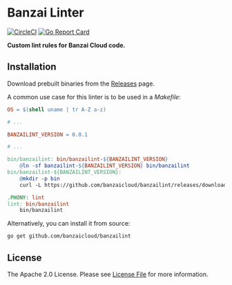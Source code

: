 # Banzai Linter

[![CircleCI](https://circleci.com/gh/banzaicloud/banzailint.svg?style=svg)](https://circleci.com/gh/banzaicloud/banzailint)
[![Go Report Card](https://goreportcard.com/badge/github.com/banzaicloud/banzailint?style=flat-square)](https://goreportcard.com/report/github.com/banzaicloud/banzailint)

**Custom lint rules for Banzai Cloud code.**


## Installation

Download prebuilt binaries from the [Releases](https://github.com/banzaicloud/banzailint/releases/latest) page.

A common use case for this linter is to be used in a *Makefile*:

```makefile
OS = $(shell uname | tr A-Z a-z)

# ...

BANZAILINT_VERSION = 0.0.1

# ...

bin/banzailint: bin/banzailint-${BANZAILINT_VERSION}
	@ln -sf banzailint-${BANZAILINT_VERSION} bin/banzailint
bin/banzailint-${BANZAILINT_VERSION}:
	@mkdir -p bin
	curl -L https://github.com/banzaicloud/banzailint/releases/download/v${BANZAILINT_VERSION}/banzailint_${BANZAILINT_VERSION}_${OS}_amd64.tar.gz | tar -zOxf - banzailint > ./bin/banzailint-${BANZAILINT_VERSION} && chmod +x ./bin/banzailint-${BANZAILINT_VERSION}

.PHONY: lint
lint: bin/banzailint
	bin/banzailint
```

Alternatively, you can install it from source:

```bash
go get github.com/banzaicloud/banzailint
```


## License

The Apache 2.0 License. Please see [License File](LICENSE) for more information.
